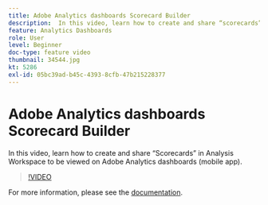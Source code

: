 ```yaml
---
title: Adobe Analytics dashboards Scorecard Builder
description:  In this video, learn how to create and share “scorecards” in Analysis Workspace to be viewed on Adobe Analytics dashboards (mobile app).
feature: Analytics Dashboards
role: User
level: Beginner
doc-type: feature video
thumbnail: 34544.jpg
kt: 5286
exl-id: 05bc39ad-b45c-4393-8cfb-47b215228377
---
```

# Adobe Analytics dashboards Scorecard Builder

 In this video, learn how to create and share “Scorecards” in Analysis Workspace to be viewed on Adobe Analytics dashboards (mobile app).

>[!VIDEO](https://video.tv.adobe.com/v/34544/?quality=12)

For more information, please see the [documentation](https://experienceleague.adobe.com/docs/analytics/analyze/mobapp/home.html?lang=en).
